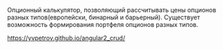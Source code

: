 Опционный калькулятор, позволяющий рассчитывать цены опционов разных типов(европейски, бинарный и барьерный). Существует возможность формирования портфеля опционов разных типов. 

https://yvpetrov.github.io/angular2_crud/
